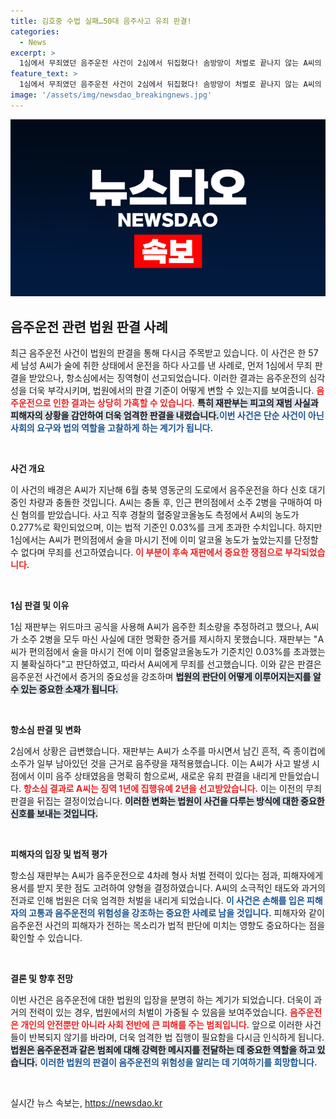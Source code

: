 ```yaml
---
title: 김호중 수법 실패…50대 음주사고 유죄 판결!
categories:
  - News
excerpt: >
  1심에서 무죄였던 음주운전 사건이 2심에서 뒤집혔다! 솜방망이 처벌로 끝나지 않는 A씨의 음주운전, 재판부는 법적 책임을 피할 수 없다며 징역형을 선고했다. 궁금한 진실, 클릭하여 확인하세요!
feature_text: >
  1심에서 무죄였던 음주운전 사건이 2심에서 뒤집혔다! 솜방망이 처벌로 끝나지 않는 A씨의 음주운전, 재판부는 법적 책임을 피할 수 없다며 징역형을 선고했다. 궁금한 진실, 클릭하여 확인하세요!
image: '/assets/img/newsdao_breakingnews.jpg'
---
```


<p><img src="/assets/img/newsdao_breakingnews.jpg" alt="flaretime 속보" /></p>

<h2 data-ke-size="size26">음주운전 관련 법원 판결 사례</h2>

<p data-ke-size="size16">최근 음주운전 사건이 법원의 판결을 통해 다시금 주목받고 있습니다. 이 사건은 한 57세 남성 A씨가 술에 취한 상태에서 운전을 하다 사고를 낸 사례로, 먼저 1심에서 무죄 판결을 받았으나, 항소심에서는 징역형이 선고되었습니다. 이러한 결과는 음주운전의 심각성을 더욱 부각시키며, 법원에서의 판결 기준이 어떻게 변할 수 있는지를 보여줍니다. <b><span style="color: #ee2323;">음주운전으로 인한 결과는 상당히 가혹할 수 있습니다.</span></b> <b><span style="background-color: #21538527;">특히 재판부는 피고의 재범 사실과 피해자의 상황을 감안하여 더욱 엄격한 판결을 내렸습니다.</span></b><b><span style="color: #1a5490;">이번 사건은 단순 사건이 아닌 사회의 요구와 법의 역할을 고찰하게 하는 계기가 됩니다.</span></b></p>

<p data-ke-size="size16">&nbsp;</p>

<p><b>사건 개요</b></p>

<p data-ke-size="size16">이 사건의 배경은 A씨가 지난해 6월 충북 영동군의 도로에서 음주운전을 하다 신호 대기 중인 차량과 충돌한 것입니다. A씨는 충돌 후, 인근 편의점에서 소주 2병을 구매하여 마신 혐의를 받았습니다. 사고 직후 경찰의 혈중알코올농도 측정에서 A씨의 농도가 0.277%로 확인되었으며, 이는 법적 기준인 0.03%를 크게 초과한 수치입니다. 하지만 1심에서는 A씨가 편의점에서 술을 마시기 전에 이미 알코올 농도가 높았는지를 단정할 수 없다며 무죄를 선고하였습니다. <b><span style="color: #ee2323;">이 부분이 후속 재판에서 중요한 쟁점으로 부각되었습니다.</span></b></p>

<p data-ke-size="size16">&nbsp;</p>

<p><b>1심 판결 및 이유</b></p>

<p data-ke-size="size16">1심 재판부는 위드마크 공식을 사용해 A씨가 음주한 최소량을 추정하려고 했으나, A씨가 소주 2병을 모두 마신 사실에 대한 명확한 증거를 제시하지 못했습니다. 재판부는 "A씨가 편의점에서 술을 마시기 전에 이미 혈중알코올농도가 기준치인 0.03%를 초과했는지 불확실하다"고 판단하였고, 따라서 A씨에게 무죄를 선고했습니다. 이와 같은 판결은 음주운전 사건에서 증거의 중요성을 강조하며 <b><span style="background-color: #21538527;">법원의 판단이 어떻게 이루어지는지를 알 수 있는 중요한 소재가 됩니다.</span></b></p>

<p data-ke-size="size16">&nbsp;</p>

<p><b>항소심 판결 및 변화</b></p>

<p data-ke-size="size16">2심에서 상황은 급변했습니다. 재판부는 A씨가 소주를 마시면서 남긴 흔적, 즉 종이컵에 소주가 일부 남아있던 것을 근거로 음주량을 재적용했습니다. 이는 A씨가 사고 발생 시점에서 이미 음주 상태였음을 명확히 함으로써, 새로운 유죄 판결을 내리게 만들었습니다. <b><span style="color: #ee2323;">항소심 결과로 A씨는 징역 1년에 집행유예 2년을 선고받았습니다.</span></b> 이는 이전의 무죄 판결을 뒤집는 결정이었습니다. <b><span style="background-color: #21538527;">이러한 변화는 법원이 사건을 다루는 방식에 대한 중요한 신호를 보내는 것입니다.</span></b></p>

<p data-ke-size="size16">&nbsp;</p>

<p><b>피해자의 입장 및 법적 평가</b></p>

<p data-ke-size="size16">항소심 재판부는 A씨가 음주운전으로 4차례 형사 처벌 전력이 있다는 점과, 피해자에게 용서를 받지 못한 점도 고려하여 양형을 결정하였습니다. A씨의 소극적인 태도와 과거의 전과로 인해 법원은 더욱 엄격한 처벌을 내리게 되었습니다. <b><span style="color: #1a5490;">이 사건은 손해를 입은 피해자의 고통과 음주운전의 위험성을 강조하는 중요한 사례로 남을 것입니다.</span></b> 피해자와 같이 음주운전 사건의 피해자가 전하는 목소리가 법적 판단에 미치는 영향도 중요하다는 점을 확인할 수 있습니다.</p>

<p data-ke-size="size16">&nbsp;</p>

<p><b>결론 및 향후 전망</b></p>

<p data-ke-size="size16">이번 사건은 음주운전에 대한 법원의 입장을 분명히 하는 계기가 되었습니다. 더욱이 과거의 전력이 있는 경우, 법원에서의 처벌이 가중될 수 있음을 보여주었습니다. <b><span style="color: #ee2323;">음주운전은 개인의 안전뿐만 아니라 사회 전반에 큰 피해를 주는 범죄입니다.</span></b> 앞으로 이러한 사건들이 반복되지 않기를 바라며, 더욱 엄격한 법 집행이 필요함을 다시금 인식하게 됩니다. <b><span style="background-color: #21538527;">법원은 음주운전과 같은 범죄에 대해 강력한 메시지를 전달하는 데 중요한 역할을 하고 있습니다.</span></b> <b><span style="color: #1a5490;">이러한 법원의 판결이 음주운전의 위험성을 알리는 데 기여하기를 희망합니다.</span></b></p>

<p data-ke-size="size16">&nbsp;</p>
실시간 뉴스 속보는, <a href="https://newsdao.kr" rel="dofollow">https://newsdao.kr</a>


